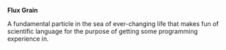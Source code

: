 **Flux Grain**

A fundamental particle in the sea of ever-changing life that makes fun of 
scientific language for the purpose of getting some programming experience in.